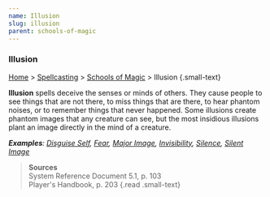 ```yaml
---
name: Illusion
slug: illusion
parent: schools-of-magic
---
```

### Illusion
[Home](dm-operations-center) > [Spellcasting](spellcasting) > [Schools of Magic](schools-of-magic) > Illusion {.small-text}

**Illusion** spells deceive the senses or minds of others. They cause people to see things that are not there, to miss things that are there, to hear phantom noises, or to remember things that never happened. Some illusions create phantom images that any creature can see, but the most insidious illusions plant an image directly in the mind of a creature.

***Examples**: [Disguise Self](/spell/disguise-self), [Fear](/spell/fear), [Major Image](/spell/major-image), [Invisibility](/spell/invisibility), [Silence](/spell/silence), [Silent Image](/spell/silent-image)*


> **Sources** <br/>
> System Reference Document 5.1, p. 103<br/>
> Player's Handbook, p. 203
{.read .small-text}


